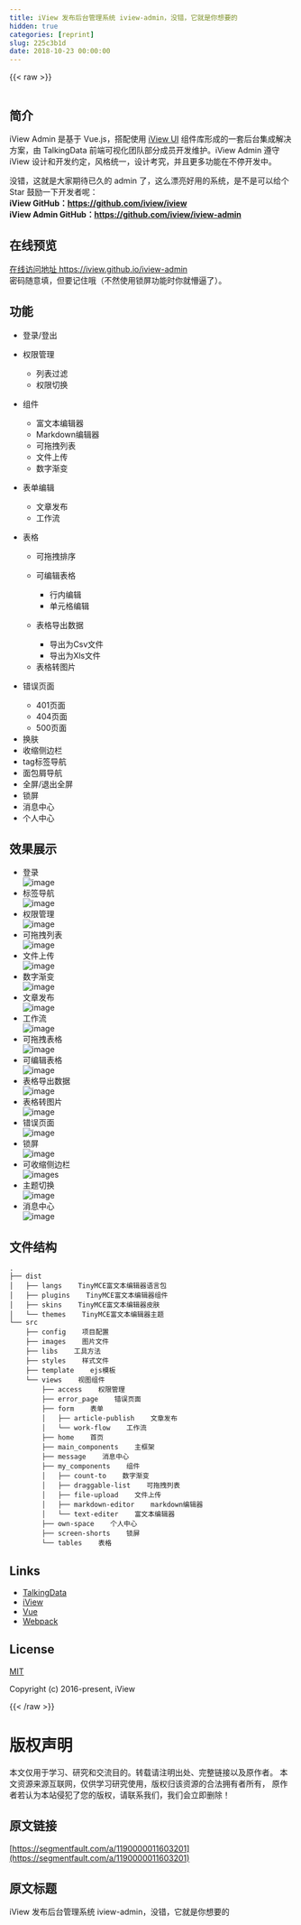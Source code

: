 ```yaml
---
title: iView 发布后台管理系统 iview-admin，没错，它就是你想要的
hidden: true
categories: [reprint]
slug: 225c3b1d
date: 2018-10-23 00:00:00
---
```


{{< raw >}}

                    
<p><span class="img-wrap"><img src="https://static.alili.tech/img/remote/1460000011603206" src="https://static.alili.tech/img/remote/1460000011603206" alt="" title="" style="cursor: pointer; display: inline;"></span></p>
<h2 id="articleHeader0">简介</h2>
<p>iView Admin 是基于 Vue.js，搭配使用 <a href="https://github.com/iview/iview" rel="nofollow noreferrer" target="_blank">iView UI</a> 组件库形成的一套后台集成解决方案，由 TalkingData 前端可视化团队部分成员开发维护。iView Admin 遵守 iView 设计和开发约定，风格统一，设计考究，并且更多功能在不停开发中。</p>
<p>没错，这就是大家期待已久的 admin 了，这么漂亮好用的系统，是不是可以给个 Star 鼓励一下开发者呢：<br><strong>iView GitHub：<a href="https://github.com/iview/iview" rel="nofollow noreferrer" target="_blank">https://github.com/iview/iview</a></strong><br><strong>iView Admin GitHub：<a href="https://github.com/iview/iview-admin" rel="nofollow noreferrer" target="_blank">https://github.com/iview/iview-admin</a></strong></p>
<h2 id="articleHeader1">在线预览</h2>
<p><a href="https://iview.github.io/iview-admin" rel="nofollow noreferrer" target="_blank">在线访问地址 https://iview.github.io/iview-admin</a><br>密码随意填，但要记住哦（不然使用锁屏功能时你就懵逼了）。</p>
<h2 id="articleHeader2">功能</h2>
<ul>
<li>登录/登出</li>
<li>
<p>权限管理</p>
<ul>
<li>列表过滤</li>
<li>权限切换</li>
</ul>
</li>
<li>
<p>组件</p>
<ul>
<li>富文本编辑器</li>
<li>Markdown编辑器</li>
<li>可拖拽列表</li>
<li>文件上传</li>
<li>数字渐变</li>
</ul>
</li>
<li>
<p>表单编辑</p>
<ul>
<li>文章发布</li>
<li>工作流</li>
</ul>
</li>
<li>
<p>表格</p>
<ul>
<li>可拖拽排序</li>
<li>
<p>可编辑表格</p>
<ul>
<li>行内编辑</li>
<li>单元格编辑</li>
</ul>
</li>
<li>
<p>表格导出数据</p>
<ul>
<li>导出为Csv文件</li>
<li>导出为Xls文件</li>
</ul>
</li>
<li>表格转图片</li>
</ul>
</li>
<li>
<p>错误页面</p>
<ul>
<li>401页面</li>
<li>404页面</li>
<li>500页面</li>
</ul>
</li>
<li>换肤</li>
<li>收缩侧边栏</li>
<li>tag标签导航</li>
<li>面包屑导航</li>
<li>全屏/退出全屏</li>
<li>锁屏</li>
<li>消息中心</li>
<li>个人中心</li>
</ul>
<h2 id="articleHeader3">效果展示</h2>
<ul>
<li>登录<br><span class="img-wrap"><img src="https://static.alili.tech/img/remote/1460000011603207?w=1545&amp;h=920" del-src="https://static.alili.tech/v-5bbf1b3b/global/img/squares.svg" alt="image" title="image" style="cursor: pointer;"></span>
</li>
<li>标签导航<br><span class="img-wrap"><img src="https://static.alili.tech/img/remote/1460000011603208?w=1545&amp;h=920" del-src="https://static.alili.tech/v-5bbf1b3b/global/img/squares.svg" alt="image" title="image" style="cursor: pointer;"></span>
</li>
<li>权限管理<br><span class="img-wrap"><img src="https://static.alili.tech/img/remote/1460000011603209?w=1545&amp;h=920" del-src="https://static.alili.tech/v-5bbf1b3b/global/img/squares.svg" alt="image" title="image" style="cursor: pointer;"></span>
</li>
<li>可拖拽列表<br><span class="img-wrap"><img src="https://static.alili.tech/img/remote/1460000011603210?w=1545&amp;h=920" del-src="https://static.alili.tech/v-5bbf1b3b/global/img/squares.svg" alt="image" title="image" style="cursor: pointer;"></span>
</li>
<li>文件上传<br><span class="img-wrap"><img src="https://static.alili.tech/img/remote/1460000011603211?w=1545&amp;h=920" del-src="https://static.alili.tech/v-5bbf1b3b/global/img/squares.svg" alt="image" title="image" style="cursor: pointer;"></span>
</li>
<li>数字渐变<br><span class="img-wrap"><img src="https://static.alili.tech/img/remote/1460000011603212?w=1545&amp;h=920" del-src="https://static.alili.tech/v-5bbf1b3b/global/img/squares.svg" alt="image" title="image" style="cursor: pointer;"></span>
</li>
<li>文章发布<br><span class="img-wrap"><img src="https://static.alili.tech/img/remote/1460000011603213?w=1545&amp;h=920" del-src="https://static.alili.tech/v-5bbf1b3b/global/img/squares.svg" alt="image" title="image" style="cursor: pointer;"></span>
</li>
<li>工作流<br><span class="img-wrap"><img src="https://static.alili.tech/img/remote/1460000011603214?w=1545&amp;h=920" del-src="https://static.alili.tech/v-5bbf1b3b/global/img/squares.svg" alt="image" title="image" style="cursor: pointer;"></span>
</li>
<li>可拖拽表格<br><span class="img-wrap"><img src="https://static.alili.tech/img/remote/1460000011603215?w=1545&amp;h=920" del-src="https://static.alili.tech/v-5bbf1b3b/global/img/squares.svg" alt="image" title="image" style="cursor: pointer;"></span>
</li>
<li>可编辑表格<br><span class="img-wrap"><img src="https://static.alili.tech/img/remote/1460000011603216?w=1545&amp;h=920" src="https://static.alili.tech/img/remote/1460000011603216?w=1545&amp;h=920" alt="image" title="image" style="cursor: pointer; display: inline;"></span>
</li>
<li>表格导出数据<br><span class="img-wrap"><img src="https://static.alili.tech/img/remote/1460000011603217?w=1545&amp;h=920" del-src="https://static.alili.tech/v-5bbf1b3b/global/img/squares.svg" alt="image" title="image" style="cursor: pointer;"></span>
</li>
<li>表格转图片<br><span class="img-wrap"><img src="https://static.alili.tech/img/remote/1460000011603218?w=1545&amp;h=920" del-src="https://static.alili.tech/v-5bbf1b3b/global/img/squares.svg" alt="image" title="image" style="cursor: pointer;"></span>
</li>
<li>错误页面<br><span class="img-wrap"><img src="https://static.alili.tech/img/remote/1460000011603219?w=1545&amp;h=920" del-src="https://static.alili.tech/v-5bbf1b3b/global/img/squares.svg" alt="image" title="image" style="cursor: pointer;"></span>
</li>
<li>锁屏<br><span class="img-wrap"><img src="https://static.alili.tech/img/remote/1460000011603220?w=1545&amp;h=920" del-src="https://static.alili.tech/v-5bbf1b3b/global/img/squares.svg" alt="image" title="image" style="cursor: pointer;"></span>
</li>
<li>可收缩侧边栏<br><span class="img-wrap"><img src="https://static.alili.tech/img/remote/1460000011603221?w=1545&amp;h=920" del-src="https://static.alili.tech/v-5bbf1b3b/global/img/squares.svg" alt="image" title="image" style="cursor: pointer;"></span>s</li>
<li>主题切换<br><span class="img-wrap"><img src="https://static.alili.tech/img/remote/1460000011603222?w=1545&amp;h=920" del-src="https://static.alili.tech/v-5bbf1b3b/global/img/squares.svg" alt="image" title="image" style="cursor: pointer;"></span>
</li>
<li>消息中心<br><span class="img-wrap"><img src="https://static.alili.tech/img/remote/1460000011603223?w=1545&amp;h=920" del-src="https://static.alili.tech/v-5bbf1b3b/global/img/squares.svg" alt="image" title="image" style="cursor: pointer;"></span>
</li>
</ul>
<h2 id="articleHeader4">文件结构</h2>
<div class="widget-codetool" style="display:none;">
      <div class="widget-codetool--inner">
      <span class="selectCode code-tool" data-toggle="tooltip" data-placement="top" title="" data-original-title="全选"></span>
      <span type="button" class="copyCode code-tool" data-toggle="tooltip" data-placement="top" data-clipboard-text=".
├── dist
│&nbsp;&nbsp; ├── langs    TinyMCE富文本编辑器语言包
│&nbsp;&nbsp; ├── plugins    TinyMCE富文本编辑器组件
│&nbsp;&nbsp; ├── skins    TinyMCE富文本编辑器皮肤
│&nbsp;&nbsp; └── themes    TinyMCE富文本编辑器主题
└── src
 &nbsp; &nbsp;├── config &nbsp; &nbsp;项目配置
 &nbsp; &nbsp;├── images &nbsp; &nbsp;图片文件
 &nbsp; &nbsp;├── libs &nbsp; &nbsp;工具方法
 &nbsp; &nbsp;├── styles &nbsp; &nbsp;样式文件
 &nbsp; &nbsp;├── template &nbsp; &nbsp;ejs模板
 &nbsp; &nbsp;└── views &nbsp; &nbsp;视图组件
 &nbsp; &nbsp; &nbsp; &nbsp;├── access &nbsp; &nbsp;权限管理
 &nbsp; &nbsp; &nbsp; &nbsp;├── error_page &nbsp; &nbsp;错误页面
 &nbsp; &nbsp; &nbsp; &nbsp;├── form &nbsp; &nbsp;表单
 &nbsp; &nbsp; &nbsp; &nbsp;│&nbsp;&nbsp; ├── article-publish &nbsp; &nbsp;文章发布
 &nbsp; &nbsp; &nbsp; &nbsp;│&nbsp;&nbsp; └── work-flow &nbsp; &nbsp;工作流
 &nbsp; &nbsp; &nbsp; &nbsp;├── home &nbsp; &nbsp;首页
 &nbsp; &nbsp; &nbsp; &nbsp;├── main_components &nbsp; &nbsp;主框架
 &nbsp; &nbsp; &nbsp; &nbsp;├── message &nbsp; &nbsp;消息中心
 &nbsp; &nbsp; &nbsp; &nbsp;├── my_components &nbsp; &nbsp;组件
 &nbsp; &nbsp; &nbsp; &nbsp;│&nbsp;&nbsp; ├── count-to &nbsp; &nbsp;数字渐变
 &nbsp; &nbsp; &nbsp; &nbsp;│&nbsp;&nbsp; ├── draggable-list &nbsp; &nbsp;可拖拽列表
 &nbsp; &nbsp; &nbsp; &nbsp;│&nbsp;&nbsp; ├── file-upload &nbsp; &nbsp;文件上传
 &nbsp; &nbsp; &nbsp; &nbsp;│&nbsp;&nbsp; ├── markdown-editor &nbsp;  markdown编辑器
 &nbsp; &nbsp; &nbsp; &nbsp;│&nbsp;&nbsp; └── text-editer &nbsp; &nbsp;富文本编辑器
 &nbsp; &nbsp; &nbsp; &nbsp;├── own-space &nbsp; &nbsp;个人中心
 &nbsp; &nbsp; &nbsp; &nbsp;├── screen-shorts &nbsp; &nbsp;锁屏
 &nbsp; &nbsp; &nbsp; &nbsp;└── tables &nbsp; &nbsp;表格" title="" data-original-title="复制"></span>
      <span type="button" class="saveToNote code-tool" data-toggle="tooltip" data-placement="top" title="" data-original-title="放进笔记"></span>
      </div>
      </div><pre class="hljs applescript"><code class="shell">.
├── dist
│&nbsp;&nbsp; ├── langs    TinyMCE富文本编辑器语言包
│&nbsp;&nbsp; ├── plugins    TinyMCE富文本编辑器组件
│&nbsp;&nbsp; ├── skins    TinyMCE富文本编辑器皮肤
│&nbsp;&nbsp; └── themes    TinyMCE富文本编辑器主题
└── src
 &nbsp; &nbsp;├── config &nbsp; &nbsp;项目配置
 &nbsp; &nbsp;├── images &nbsp; &nbsp;图片文件
 &nbsp; &nbsp;├── libs &nbsp; &nbsp;工具方法
 &nbsp; &nbsp;├── styles &nbsp; &nbsp;样式文件
 &nbsp; &nbsp;├── template &nbsp; &nbsp;ejs模板
 &nbsp; &nbsp;└── views &nbsp; &nbsp;视图组件
 &nbsp; &nbsp; &nbsp; &nbsp;├── access &nbsp; &nbsp;权限管理
 &nbsp; &nbsp; &nbsp; &nbsp;├── error_page &nbsp; &nbsp;错误页面
 &nbsp; &nbsp; &nbsp; &nbsp;├── form &nbsp; &nbsp;表单
 &nbsp; &nbsp; &nbsp; &nbsp;│&nbsp;&nbsp; ├── article-publish &nbsp; &nbsp;文章发布
 &nbsp; &nbsp; &nbsp; &nbsp;│&nbsp;&nbsp; └── work-flow &nbsp; &nbsp;工作流
 &nbsp; &nbsp; &nbsp; &nbsp;├── home &nbsp; &nbsp;首页
 &nbsp; &nbsp; &nbsp; &nbsp;├── main_components &nbsp; &nbsp;主框架
 &nbsp; &nbsp; &nbsp; &nbsp;├── message &nbsp; &nbsp;消息中心
 &nbsp; &nbsp; &nbsp; &nbsp;├── my_components &nbsp; &nbsp;组件
 &nbsp; &nbsp; &nbsp; &nbsp;│&nbsp;&nbsp; ├── <span class="hljs-built_in">count</span>-<span class="hljs-keyword">to</span> &nbsp; &nbsp;数字渐变
 &nbsp; &nbsp; &nbsp; &nbsp;│&nbsp;&nbsp; ├── draggable-<span class="hljs-built_in">list</span> &nbsp; &nbsp;可拖拽列表
 &nbsp; &nbsp; &nbsp; &nbsp;│&nbsp;&nbsp; ├── <span class="hljs-built_in">file</span>-upload &nbsp; &nbsp;文件上传
 &nbsp; &nbsp; &nbsp; &nbsp;│&nbsp;&nbsp; ├── markdown-editor &nbsp;  markdown编辑器
 &nbsp; &nbsp; &nbsp; &nbsp;│&nbsp;&nbsp; └── <span class="hljs-built_in">text</span>-editer &nbsp; &nbsp;富文本编辑器
 &nbsp; &nbsp; &nbsp; &nbsp;├── own-<span class="hljs-literal">space</span> &nbsp; &nbsp;个人中心
 &nbsp; &nbsp; &nbsp; &nbsp;├── screen-shorts &nbsp; &nbsp;锁屏
 &nbsp; &nbsp; &nbsp; &nbsp;└── tables &nbsp; &nbsp;表格</code></pre>
<h2 id="articleHeader5">Links</h2>
<ul>
<li><a href="https://github.com/TalkingData" rel="nofollow noreferrer" target="_blank">TalkingData</a></li>
<li><a href="https://github.com/iview/iview" rel="nofollow noreferrer" target="_blank">iView</a></li>
<li><a href="https://github.com/vuejs/vue" rel="nofollow noreferrer" target="_blank">Vue</a></li>
<li><a href="https://github.com/webpack/webpack" rel="nofollow noreferrer" target="_blank">Webpack</a></li>
</ul>
<h2 id="articleHeader6">License</h2>
<p><a href="http://opensource.org/licenses/MIT" rel="nofollow noreferrer" target="_blank">MIT</a></p>
<p>Copyright (c) 2016-present, iView</p>

                
{{< /raw >}}

# 版权声明
本文仅用于学习、研究和交流目的。转载请注明出处、完整链接以及原作者。
本文资源来源互联网，仅供学习研究使用，版权归该资源的合法拥有者所有，
原作者若认为本站侵犯了您的版权，请联系我们，我们会立即删除！

## 原文链接
[https://segmentfault.com/a/1190000011603201](https://segmentfault.com/a/1190000011603201)

## 原文标题
iView 发布后台管理系统 iview-admin，没错，它就是你想要的
